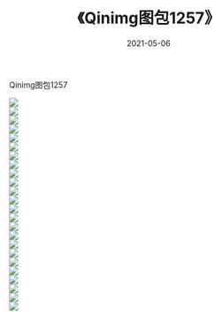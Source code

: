 ﻿---
layout: post
title:  《Qinimg图包1257》
date:   2021-05-06
img: http://imgx.orgx.ga/Qinimg图包/Qinimg图包1257/000.jpg
categories: [美女, 清纯, 唯美]
---

Qinimg图包1257

 ![](http://imgx.orgx.ga/Qinimg图包/Qinimg图包1257/001.jpg) <br>![](http://imgx.orgx.ga/Qinimg图包/Qinimg图包1257/002.jpg) <br>![](http://imgx.orgx.ga/Qinimg图包/Qinimg图包1257/003.jpg) <br>![](http://imgx.orgx.ga/Qinimg图包/Qinimg图包1257/004.jpg) <br>![](http://imgx.orgx.ga/Qinimg图包/Qinimg图包1257/005.jpg) <br>![](http://imgx.orgx.ga/Qinimg图包/Qinimg图包1257/006.jpg) <br>![](http://imgx.orgx.ga/Qinimg图包/Qinimg图包1257/007.jpg) <br>![](http://imgx.orgx.ga/Qinimg图包/Qinimg图包1257/008.jpg) <br>![](http://imgx.orgx.ga/Qinimg图包/Qinimg图包1257/009.jpg) <br>![](http://imgx.orgx.ga/Qinimg图包/Qinimg图包1257/010.jpg) <br>![](http://imgx.orgx.ga/Qinimg图包/Qinimg图包1257/011.jpg) <br>![](http://imgx.orgx.ga/Qinimg图包/Qinimg图包1257/012.jpg) <br>![](http://imgx.orgx.ga/Qinimg图包/Qinimg图包1257/013.jpg) <br>![](http://imgx.orgx.ga/Qinimg图包/Qinimg图包1257/014.jpg) <br>![](http://imgx.orgx.ga/Qinimg图包/Qinimg图包1257/015.jpg) <br>![](http://imgx.orgx.ga/Qinimg图包/Qinimg图包1257/016.jpg) <br>![](http://imgx.orgx.ga/Qinimg图包/Qinimg图包1257/017.jpg) <br>![](http://imgx.orgx.ga/Qinimg图包/Qinimg图包1257/018.jpg) <br>![](http://imgx.orgx.ga/Qinimg图包/Qinimg图包1257/019.jpg) <br>![](http://imgx.orgx.ga/Qinimg图包/Qinimg图包1257/020.jpg) <br>![](http://imgx.orgx.ga/Qinimg图包/Qinimg图包1257/021.jpg) <br>![](http://imgx.orgx.ga/Qinimg图包/Qinimg图包1257/022.jpg) <br>![](http://imgx.orgx.ga/Qinimg图包/Qinimg图包1257/023.jpg) <br>![](http://imgx.orgx.ga/Qinimg图包/Qinimg图包1257/024.jpg) <br>